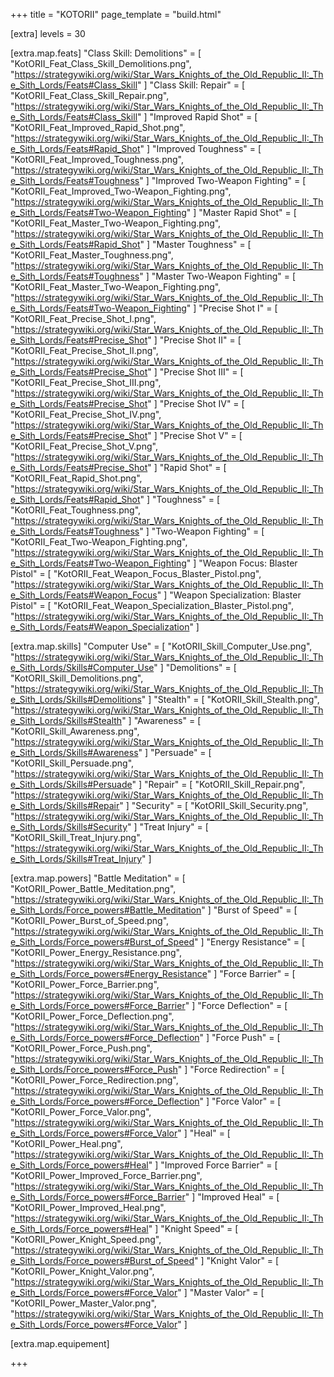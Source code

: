 +++
title         = "KOTORII"
page_template = "build.html"

[extra]
levels      = 30

[extra.map.feats]
"Class Skill: Demolitions" = [
  "KotORII_Feat_Class_Skill_Demolitions.png",
  "https://strategywiki.org/wiki/Star_Wars_Knights_of_the_Old_Republic_II:_The_Sith_Lords/Feats#Class_Skill"
]
"Class Skill: Repair" = [
  "KotORII_Feat_Class_Skill_Repair.png",
  "https://strategywiki.org/wiki/Star_Wars_Knights_of_the_Old_Republic_II:_The_Sith_Lords/Feats#Class_Skill"
]
"Improved Rapid Shot" = [
  "KotORII_Feat_Improved_Rapid_Shot.png",
  "https://strategywiki.org/wiki/Star_Wars_Knights_of_the_Old_Republic_II:_The_Sith_Lords/Feats#Rapid_Shot"
]
"Improved Toughness" = [
  "KotORII_Feat_Improved_Toughness.png",
  "https://strategywiki.org/wiki/Star_Wars_Knights_of_the_Old_Republic_II:_The_Sith_Lords/Feats#Toughness"
]
"Improved Two-Weapon Fighting" = [
  "KotORII_Feat_Improved_Two-Weapon_Fighting.png",
  "https://strategywiki.org/wiki/Star_Wars_Knights_of_the_Old_Republic_II:_The_Sith_Lords/Feats#Two-Weapon_Fighting"
]
"Master Rapid Shot" = [
  "KotORII_Feat_Master_Two-Weapon_Fighting.png",
  "https://strategywiki.org/wiki/Star_Wars_Knights_of_the_Old_Republic_II:_The_Sith_Lords/Feats#Rapid_Shot"
]
"Master Toughness" = [
  "KotORII_Feat_Master_Toughness.png",
  "https://strategywiki.org/wiki/Star_Wars_Knights_of_the_Old_Republic_II:_The_Sith_Lords/Feats#Toughness"
]
"Master Two-Weapon Fighting" = [
  "KotORII_Feat_Master_Two-Weapon_Fighting.png",
  "https://strategywiki.org/wiki/Star_Wars_Knights_of_the_Old_Republic_II:_The_Sith_Lords/Feats#Two-Weapon_Fighting"
]
"Precise Shot I" = [
  "KotORII_Feat_Precise_Shot_I.png",
  "https://strategywiki.org/wiki/Star_Wars_Knights_of_the_Old_Republic_II:_The_Sith_Lords/Feats#Precise_Shot"
]
"Precise Shot II" = [
  "KotORII_Feat_Precise_Shot_II.png",
  "https://strategywiki.org/wiki/Star_Wars_Knights_of_the_Old_Republic_II:_The_Sith_Lords/Feats#Precise_Shot"
]
"Precise Shot III" = [
  "KotORII_Feat_Precise_Shot_III.png",
  "https://strategywiki.org/wiki/Star_Wars_Knights_of_the_Old_Republic_II:_The_Sith_Lords/Feats#Precise_Shot"
]
"Precise Shot IV" = [
  "KotORII_Feat_Precise_Shot_IV.png",
  "https://strategywiki.org/wiki/Star_Wars_Knights_of_the_Old_Republic_II:_The_Sith_Lords/Feats#Precise_Shot"
]
"Precise Shot V" = [
  "KotORII_Feat_Precise_Shot_V.png",
  "https://strategywiki.org/wiki/Star_Wars_Knights_of_the_Old_Republic_II:_The_Sith_Lords/Feats#Precise_Shot"
]
"Rapid Shot" = [
  "KotORII_Feat_Rapid_Shot.png",
  "https://strategywiki.org/wiki/Star_Wars_Knights_of_the_Old_Republic_II:_The_Sith_Lords/Feats#Rapid_Shot"
]
"Toughness" = [
  "KotORII_Feat_Toughness.png",
  "https://strategywiki.org/wiki/Star_Wars_Knights_of_the_Old_Republic_II:_The_Sith_Lords/Feats#Toughness"
]
"Two-Weapon Fighting" = [
  "KotORII_Feat_Two-Weapon_Fighting.png",
  "https://strategywiki.org/wiki/Star_Wars_Knights_of_the_Old_Republic_II:_The_Sith_Lords/Feats#Two-Weapon_Fighting"
]
"Weapon Focus: Blaster Pistol" = [
  "KotORII_Feat_Weapon_Focus_Blaster_Pistol.png",
  "https://strategywiki.org/wiki/Star_Wars_Knights_of_the_Old_Republic_II:_The_Sith_Lords/Feats#Weapon_Focus"
]
"Weapon Specialization: Blaster Pistol" = [
  "KotORII_Feat_Weapon_Specialization_Blaster_Pistol.png",
  "https://strategywiki.org/wiki/Star_Wars_Knights_of_the_Old_Republic_II:_The_Sith_Lords/Feats#Weapon_Specialization"
]

[extra.map.skills]
"Computer Use" = [
  "KotORII_Skill_Computer_Use.png",
  "https://strategywiki.org/wiki/Star_Wars_Knights_of_the_Old_Republic_II:_The_Sith_Lords/Skills#Computer_Use"
]
"Demolitions" = [
  "KotORII_Skill_Demolitions.png",
  "https://strategywiki.org/wiki/Star_Wars_Knights_of_the_Old_Republic_II:_The_Sith_Lords/Skills#Demolitions"
]
"Stealth" = [
  "KotORII_Skill_Stealth.png",
  "https://strategywiki.org/wiki/Star_Wars_Knights_of_the_Old_Republic_II:_The_Sith_Lords/Skills#Stealth"
]
"Awareness" = [
  "KotORII_Skill_Awareness.png",
  "https://strategywiki.org/wiki/Star_Wars_Knights_of_the_Old_Republic_II:_The_Sith_Lords/Skills#Awareness"
]
"Persuade" = [
  "KotORII_Skill_Persuade.png",
  "https://strategywiki.org/wiki/Star_Wars_Knights_of_the_Old_Republic_II:_The_Sith_Lords/Skills#Persuade"
]
"Repair" = [
  "KotORII_Skill_Repair.png",
  "https://strategywiki.org/wiki/Star_Wars_Knights_of_the_Old_Republic_II:_The_Sith_Lords/Skills#Repair"
]
"Security" = [
  "KotORII_Skill_Security.png",
  "https://strategywiki.org/wiki/Star_Wars_Knights_of_the_Old_Republic_II:_The_Sith_Lords/Skills#Security"
]
"Treat Injury" = [
  "KotORII_Skill_Treat_Injury.png",
  "https://strategywiki.org/wiki/Star_Wars_Knights_of_the_Old_Republic_II:_The_Sith_Lords/Skills#Treat_Injury"
]

[extra.map.powers]
"Battle Meditation" = [
  "KotORII_Power_Battle_Meditation.png",
  "https://strategywiki.org/wiki/Star_Wars_Knights_of_the_Old_Republic_II:_The_Sith_Lords/Force_powers#Battle_Meditation"
]
"Burst of Speed" = [
  "KotORII_Power_Burst_of_Speed.png",
  "https://strategywiki.org/wiki/Star_Wars_Knights_of_the_Old_Republic_II:_The_Sith_Lords/Force_powers#Burst_of_Speed"
]
"Energy Resistance" = [
  "KotORII_Power_Energy_Resistance.png",
  "https://strategywiki.org/wiki/Star_Wars_Knights_of_the_Old_Republic_II:_The_Sith_Lords/Force_powers#Energy_Resistance"
]
"Force Barrier" = [
  "KotORII_Power_Force_Barrier.png",
  "https://strategywiki.org/wiki/Star_Wars_Knights_of_the_Old_Republic_II:_The_Sith_Lords/Force_powers#Force_Barrier"
]
"Force Deflection" = [
  "KotORII_Power_Force_Deflection.png",
  "https://strategywiki.org/wiki/Star_Wars_Knights_of_the_Old_Republic_II:_The_Sith_Lords/Force_powers#Force_Deflection"
]
"Force Push" = [
  "KotORII_Power_Force_Push.png",
  "https://strategywiki.org/wiki/Star_Wars_Knights_of_the_Old_Republic_II:_The_Sith_Lords/Force_powers#Force_Push"
]
"Force Redirection" = [
  "KotORII_Power_Force_Redirection.png",
  "https://strategywiki.org/wiki/Star_Wars_Knights_of_the_Old_Republic_II:_The_Sith_Lords/Force_powers#Force_Deflection"
]
"Force Valor" = [
  "KotORII_Power_Force_Valor.png",
  "https://strategywiki.org/wiki/Star_Wars_Knights_of_the_Old_Republic_II:_The_Sith_Lords/Force_powers#Force_Valor"
]
"Heal" = [
  "KotORII_Power_Heal.png",
  "https://strategywiki.org/wiki/Star_Wars_Knights_of_the_Old_Republic_II:_The_Sith_Lords/Force_powers#Heal"
]
"Improved Force Barrier" = [
  "KotORII_Power_Improved_Force_Barrier.png",
  "https://strategywiki.org/wiki/Star_Wars_Knights_of_the_Old_Republic_II:_The_Sith_Lords/Force_powers#Force_Barrier"
]
"Improved Heal" = [
  "KotORII_Power_Improved_Heal.png",
  "https://strategywiki.org/wiki/Star_Wars_Knights_of_the_Old_Republic_II:_The_Sith_Lords/Force_powers#Heal"
]
"Knight Speed" = [
  "KotORII_Power_Knight_Speed.png",
  "https://strategywiki.org/wiki/Star_Wars_Knights_of_the_Old_Republic_II:_The_Sith_Lords/Force_powers#Burst_of_Speed"
]
"Knight Valor" = [
  "KotORII_Power_Knight_Valor.png",
  "https://strategywiki.org/wiki/Star_Wars_Knights_of_the_Old_Republic_II:_The_Sith_Lords/Force_powers#Force_Valor"
]
"Master Valor" = [
  "KotORII_Power_Master_Valor.png",
  "https://strategywiki.org/wiki/Star_Wars_Knights_of_the_Old_Republic_II:_The_Sith_Lords/Force_powers#Force_Valor"
]

[extra.map.equipement]

+++